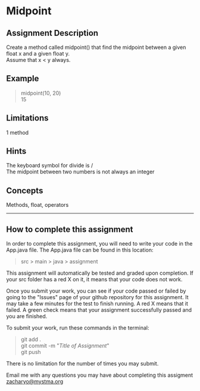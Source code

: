 # **Midpoint**

## **Assignment Description**
Create a method called midpoint() that find the midpoint between a given float x and a given float y.  
Assume that x < y always.

## **Example**
>midpoint(10, 20)  
15

## **Limitations**
1 method

## **Hints**
The keyboard symbol for divide is /  
The midpoint between two numbers is not always an integer

## **Concepts**  
Methods, float, operators

---

## **How to complete this assignment**
In order to complete this assignment, you will need to write your code in the App.java file. The App.java file can be found in this location:  
>src > main > java > assignment  

This assignment will automatically be tested and graded upon completion. If your src folder has a red X on it, it means that your code does not work.  

Once you submit your work, you can see if your code passed or failed by going to the "Issues" page of your github repository for this assignment. It may take a few minutes for the test to finish running. A red X means that it failed. A green check means that your assignment successfully passed and you are finished.

To submit your work, run these commands in the terminal: 
>git add .  
git commit -m "*Title of Assignment*"  
git push  

There is no limitation for the number of times you may submit.

Email me with any questions you may have about completing this assigment  
zacharyo@mystma.org
